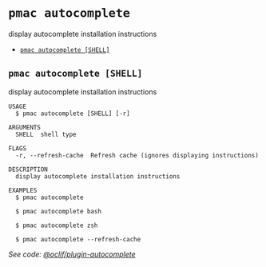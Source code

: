 `pmac autocomplete`
===================

display autocomplete installation instructions

* [`pmac autocomplete [SHELL]`](#pmac-autocomplete-shell)

## `pmac autocomplete [SHELL]`

display autocomplete installation instructions

```
USAGE
  $ pmac autocomplete [SHELL] [-r]

ARGUMENTS
  SHELL  shell type

FLAGS
  -r, --refresh-cache  Refresh cache (ignores displaying instructions)

DESCRIPTION
  display autocomplete installation instructions

EXAMPLES
  $ pmac autocomplete

  $ pmac autocomplete bash

  $ pmac autocomplete zsh

  $ pmac autocomplete --refresh-cache
```

_See code: [@oclif/plugin-autocomplete](https://github.com/oclif/plugin-autocomplete/blob/v1.1.1/src/commands/autocomplete/index.ts)_
